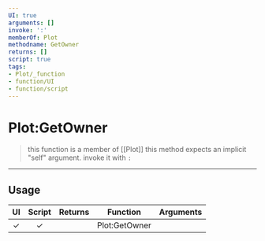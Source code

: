 ```yaml
---
UI: true
arguments: []
invoke: ':'
memberOf: Plot
methodname: GetOwner
returns: []
script: true
tags:
- Plot/_function
- function/UI
- function/script
---
```

# Plot:GetOwner
> this function is a member of [[Plot]]
> this method expects an implicit "self" argument. invoke it with `:`
-----
## Usage
|  UI | Script | Returns | Function | Arguments |
|:---:|:------:|-------:|:--------:|:---------|
|✓|✓||Plot:GetOwner||
